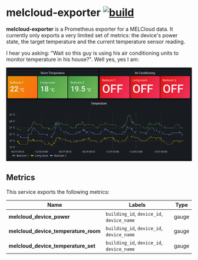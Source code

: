 # melcloud-exporter [![build](https://github.com/alexbakker/melcloud-exporter/actions/workflows/build.yml/badge.svg)](https://github.com/alexbakker/melcloud-exporter/actions/workflows/build.yml)

__melcloud-exporter__ is a Prometheus exporter for a MELCloud data. It currently
only exports a very limited set of metrics: the device's power state, the target
temperature and the current temperature sensor reading.

I hear you asking: "Wait so this guy is using his air conditioning units to
monitor temperature in his house?". Well yes, yes I am:

![Temperature dashboard screenshot](screenshots/screenshot.png)

## Metrics

This service exports the following metrics:

| Name                                 | Labels                                          | Type  |
|------------------------------------- |-------------------------------------------------|-------|
| __melcloud_device_power__            | ``building_id``, ``device_id``, ``device_name`` | gauge |
| __melcloud_device_temperature_room__ | ``building_id``, ``device_id``, ``device_name`` | gauge |
| __melcloud_device_temperature_set__  | ``building_id``, ``device_id``, ``device_name`` | gauge |

